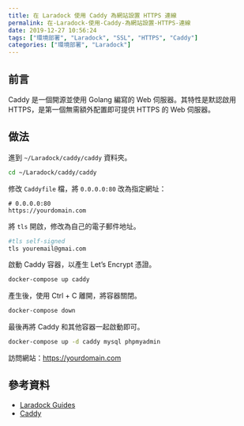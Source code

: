 ```yaml
---
title: 在 Laradock 使用 Caddy 為網站設置 HTTPS 連線
permalink: 在-Laradock-使用-Caddy-為網站設置-HTTPS-連線
date: 2019-12-27 10:56:24
tags: ["環境部署", "Laradock", "SSL", "HTTPS", "Caddy"]
categories: ["環境部署", "Laradock"]
---
```


## 前言

Caddy 是一個開源並使用 Golang 編寫的 Web 伺服器。其特性是默認啟用 HTTPS，是第一個無需額外配置即可提供 HTTPS 的 Web 伺服器。

## 做法

進到 `~/Laradock/caddy/caddy` 資料夾。

```BASH
cd ~/Laradock/caddy/caddy
```

修改 `Caddyfile` 檔，將 `0.0.0.0:80` 改為指定網址：

```ENV
# 0.0.0.0:80
https://yourdomain.com
```

將 `tls` 開啟，修改為自己的電子郵件地址。

```BASH
#tls self-signed
tls youremail@gmai.com
```

啟動 Caddy 容器，以產生 Let’s Encrypt 憑證。

```BASH
docker-compose up caddy
```

產生後，使用 Ctrl + C 離開，將容器關閉。

```BASH
docker-compose down
```

最後再將 Caddy 和其他容器一起啟動即可。

```BASH
docker-compose up -d caddy mysql phpmyadmin
```

訪問網站：<https://yourdomain.com>

## 參考資料

- [Laradock Guides](https://laradock.io/guides/)
- [Caddy](https://caddyserver.com/)
